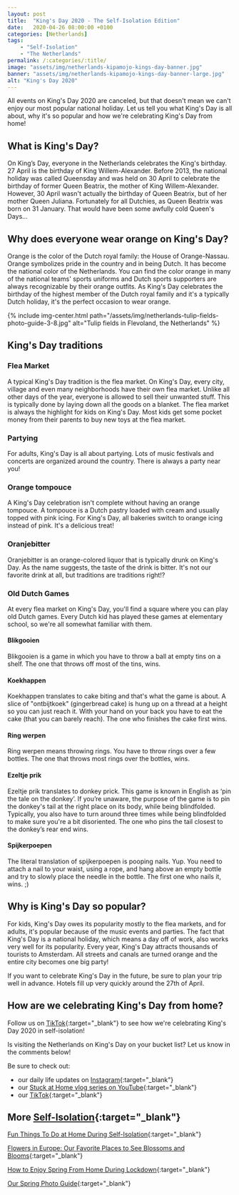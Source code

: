 ```yaml
---
layout: post
title:  "King's Day 2020 - The Self-Isolation Edition"
date:   2020-04-26 08:00:00 +0100
categories: [Netherlands]
tags:
    - "Self-Isolation"
    - "The Netherlands"
permalink: /:categories/:title/
image: "assets/img/netherlands-kipamojo-kings-day-banner.jpg"
banner: "assets/img/netherlands-kipamojo-kings-day-banner-large.jpg"
alt: "King's Day 2020"
---
```


All events on King's Day 2020 are canceled, but that doesn't mean we can't enjoy our most popular national holiday. Let us tell you what King's Day is all about, why it's so popular and how we're celebrating King's Day from home! 

## What is King's Day? 

On King’s Day, everyone in the Netherlands celebrates the King's birthday. 27 April is the birthday of King Willem-Alexander. Before 2013, the national holiday was called Queensday and was held on 30 April to celebrate the birthday of former Queen Beatrix, the mother of King Willem-Alexander. However, 30 April wasn't actually the birthday of Queen Beatrix, but of her mother Queen Juliana. Fortunately for all Dutchies, as Queen Beatrix was born on 31 January. That would have been some awfully cold Queen's Days…

## Why does everyone wear orange on King's Day? 

Orange is the color of the Dutch royal family: the House of Orange-Nassau. Orange symbolizes pride in the country and in being Dutch. It has become the national color of the Netherlands. You can find the color orange in many of the national teams' sports uniforms and Dutch sports supporters are always recognizable by their orange outfits. As King's Day celebrates the birthday of the highest member of the Dutch royal family and it's a typically Dutch holiday, it's the perfect occasion to wear orange. 

{% include img-center.html path="/assets/img/netherlands-tulip-fields-photo-guide-3-8.jpg" alt="Tulip fields in Flevoland, the Netherlands" %} 

## King's Day traditions

### Flea Market

A typical King's Day tradition is the flea market. On King's Day, every city, village and even many neighborhoods have their own flea market. Unlike all other days of the year, everyone is allowed to sell their unwanted stuff. This is typically done by laying down all the goods on a blanket. The flea market is always the highlight for kids on King's Day. Most kids get some pocket money from their parents to buy new toys at the flea market. 

### Partying

For adults, King's Day is all about partying. Lots of music festivals and concerts are organized around the country. There is always a party near you! 

### Orange tompouce 

A King's Day celebration isn't complete without having an orange tompouce. A tompouce is a Dutch pastry loaded with cream and usually topped with pink icing. For King's Day, all bakeries switch to orange icing instead of pink. It's a delicious treat! 

### Oranjebitter

Oranjebitter is an orange-colored liquor that is typically drunk on King's Day. As the name suggests, the taste of the drink is bitter. It's not our favorite drink at all, but traditions are traditions right!? 

### Old Dutch Games 

At every flea market on King's Day, you'll find a square where you can play old Dutch games. Every Dutch kid has played these games at elementary school, so we're all somewhat familiar with them. 

#### Blikgooien 

Blikgooien is a game in which you have to throw a ball at empty tins on a shelf. The one that throws off most of the tins, wins. 

#### Koekhappen

Koekhappen translates to cake biting and that's what the game is about. A slice of "ontbijtkoek" (gingerbread cake) is hung up on a thread at a height so you can just reach it. With your hand on your back you have to eat the cake (that you can barely reach). The one who finishes the cake first wins.

#### Ring werpen

Ring werpen means throwing rings. You have to throw rings over a few bottles. The one that throws most rings over the bottles, wins. 

#### Ezeltje prik

Ezeltje prik translates to donkey prick. This game is known in English as ‘pin the tale on the donkey’. If you’re unaware, the purpose of the game is to pin the donkey's tail at the right place on its body, while being blindfolded. Typically, you also have to turn around three times while being blindfolded to make sure you're a bit disoriented. The one who pins the tail closest to the donkey’s rear end wins. 

#### Spijkerpoepen

The literal translation of spijkerpoepen is pooping nails. Yup. You need to attach a nail to your waist, using a rope, and hang above an empty bottle and try to slowly place the needle in the bottle. The first one who nails it, wins. ;) 

## Why is King's Day so popular? 

For kids, King's Day owes its popularity mostly to the flea markets, and for adults, it's popular because of the music events and parties. The fact that King's Day is a national holiday, which means a day off of work, also works very well for its popularity. Every year, King's Day attracts thousands of tourists to Amsterdam. All streets and canals are turned orange and the entire city becomes one big party! 

If you want to celebrate King's Day in the future, be sure to plan your trip well in advance. Hotels fill up very quickly around the 27th of April. 

## How are we celebrating King's Day from home? 

Follow us on [TikTok][kipamojo tiktok]{:target="_blank"} to see how we're celebrating King's Day 2020 in self-isolation!

Is visiting the Netherlands on King's Day on your bucket list? Let us know in the comments below!

Be sure to check out:
- our daily life updates on [Instagram][instagram]{:target="_blank"}
- our [Stuck at Home vlog series on YouTube][kipamojo youtube]{:target="_blank"}
- our [TikTok][kipamojo tiktok]{:target="_blank"}

## More [Self-Isolation][self-isolation]{:target="_blank"}

[Fun Things To Do at Home During Self-Isolation][things to do si]{:target="_blank"}

[Flowers in Europe: Our Favorite Places to See Blossoms and Blooms][flowers europe]{:target="_blank"}

[How to Enjoy Spring From Home During Lockdown][spring from home]{:target="_blank"}

[Our Spring Photo Guide][spring photo guide]{:target="_blank"}

[things to do si]: https://kipamojo.world/netherlands/Fun-Things-To-Do-at-Home-During-Self-Isolation/
[flowers europe]: https://kipamojo.world/europe/Flowers-in-Europe-Our-Favorite-Places-to-See-Blossoms-and-Blooms/ 
[spring from home]: https://kipamojo.world/netherlands/How-to-Enjoy-Spring-From-Home-During-Lockdown/ 
[self-isolation]: https://kipamojo.world/tags.html#self-isolation 
[instagram]: https://instagram.com/kipamojo 
[kipamojo youtube]: https://www.youtube.com/channel/UC1k4_eUajFuNQSgSf1MiFXg 
[kipamojo tiktok]: https://www.tiktok.com/@kipamojo 
[spring photo guide]: https://kipamojo.world/netherlands/Our-Spring-Photo-Guide/ 
